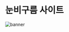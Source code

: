 # 눈비구름 사이트
![banner](https://user-images.githubusercontent.com/76529606/208372108-361a3d28-ce68-47a0-a11b-ce6a65aff804.jpg)
